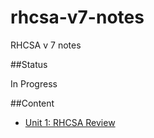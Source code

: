 # rhcsa-v7-notes
RHCSA v 7 notes 

##Status

In Progress

##Content
* [Unit 1: RHCSA Review](./unit-1-rhcsa-accessing-the-command-line.md)
